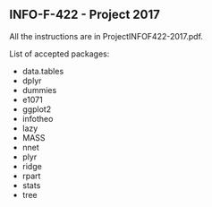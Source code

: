 ## INFO-F-422 - Project 2017

All the instructions are in ProjectINFOF422-2017.pdf.

List of accepted packages:

* data.tables
* dplyr
* dummies
* e1071
* ggplot2
* infotheo
* lazy
* MASS
* nnet
* plyr
* ridge
* rpart
* stats
* tree
